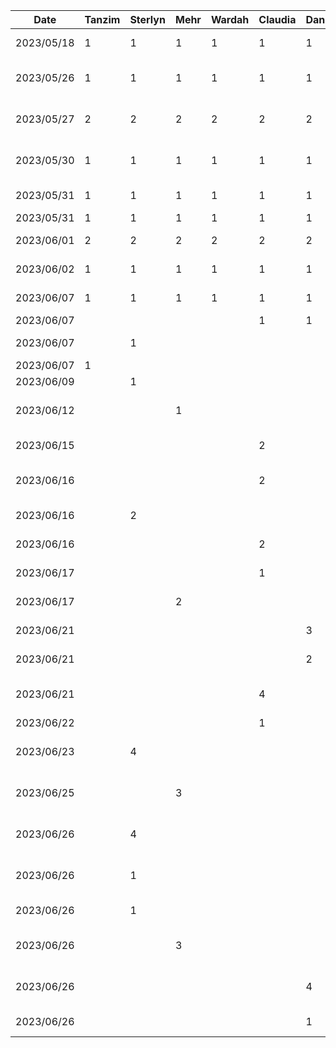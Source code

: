 | Date       | Tanzim | Sterlyn | Mehr | Wardah | Claudia | Daniel | Task                                    |
|------------|--------|---------|------|--------|---------|--------|-----------------------------------------|
| 2023/05/18 | 1      | 1       | 1    | 1      | 1       | 1      | Brainstorming meeting                   |
| 2023/05/26 | 1      | 1       | 1    | 1      | 1       | 1      | Presentation delegation meeting         |
| 2023/05/27 | 2      | 2       | 2    | 2      | 2       | 2      | Presentation scripting and diagrams     |
| 2023/05/30 | 1      | 1       | 1    | 1      | 1       | 1      | Group presentation practice             |
| 2023/05/31 | 1      | 1       | 1    | 1      | 1       | 1      | post presentation doc changes           |
| 2023/05/31 | 1      | 1       | 1    | 1      | 1       | 1      | Presentation day                        |
| 2023/06/01 | 2      | 2       | 2    | 2      | 2       | 2      | Proposal doc meeting                    |
| 2023/06/02 | 1      | 1       | 1    | 1      | 1       | 1      | Finishing proposal doc                  |
| 2023/06/07 | 1      | 1       | 1    | 1      | 1       | 1      | Group meeting for buddy eval            |
| 2023/06/07 |        |         |      |        | 1       | 1      | Buddy eval work                         |
| 2023/06/07 |        | 1       |      |        |         |        | Hello world project init                |
| 2023/06/07 | 1      |         |      |        |         |        | Buddy eval work                         |
| 2023/06/09 |        | 1       |      |        |         |        | Buddy eval work                         |
| 2023/06/12 |        |         | 1    |        |         |        | Starting some component development     |
| 2023/06/15 |        |         |      |        | 2       |        | Set up colours, theme, and icons        |
| 2023/06/16 |        |         |      |        | 2       |        | Add navigation bar + basic screens      |
| 2023/06/16 |        | 2       |      |        |         |        | Custom Card Component                   |
| 2023/06/16 |        |         |      |        | 2       |        | Add login and set up viewmodels         |
| 2023/06/17 |        |         |      |        | 1       |        | Add create account pages                |
| 2023/06/17 |        |         | 2    |        |         |        | UI updates to profile screen            |
| 2023/06/21 |        |         |      |        |         | 3      | login screen UX work                    |
| 2023/06/21 |        |         |      |        |         | 2      | more login UX and UI                    |
| 2023/06/21 |        |         |      |        | 4       |        | Styling for profile page, add side menu |
| 2023/06/22 |        |         |      |        | 1       |        | Add carousel                            |
| 2023/06/23 |        | 4       |      |        |         |        | Recipes screen layout - carousel etc    |
| 2023/06/25 |        |         | 3    |        |         |        | Adding recipe+ingredient class, styling |
| 2023/06/26 |        | 4       |      |        |         |        | Individual Recipe view screen scaffold  |
| 2023/06/26 |        | 1       |      |        |         |        | Individual Recipe tags componenent      |
| 2023/06/26 |        | 1       |      |        |         |        | Recipe bullet and numbered lists        |
| 2023/06/26 |        |         | 3    |        |         |        | Add image grid, user screen UI updates  |
| 2023/06/26 |        |         |      |        |         | 4      | Google sign in with Firebase auth. work |
| 2023/06/26 |        |         |      |        |         | 1      | Firebase project creation               |

